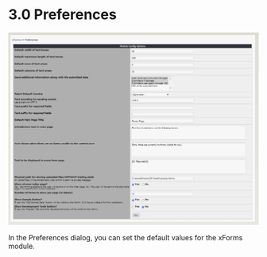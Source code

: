 # 3.0 Preferences

![](../assets/532b252b.png)

In the Preferences dialog, you can set the default values for the xForms module.
